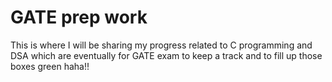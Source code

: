 # GATE prep work
This is where I will be sharing my progress related to C programming and DSA which are eventually for GATE exam to keep a track and to fill up those boxes green haha!!
